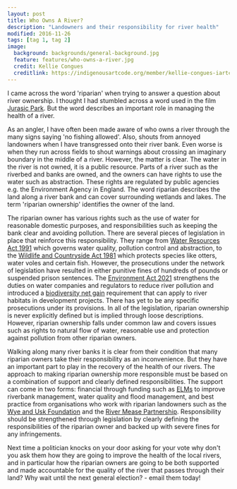 ```yaml
---
layout: post
title: Who Owns A River?
description: "Landowners and their responsibility for river health"
modified: 2016-11-26
tags: [tag 1, tag 2]
image:
  background: backgrounds/general-background.jpg
  feature: features/who-owns-a-river.jpg
  credit: Kellie Congues
  creditlink: https://indigenousartcode.org/member/kellie-congues-iartc00008194
---
```


I came across the word 'riparian' when trying to answer a question about river ownership.  I thought I had stumbled across a word used in the film [Jurasic Park](https://en.wikipedia.org/wiki/Jurassic_Park_(film)). But the word describes an important role in managing the health of a river.

As an angler, I have often been made aware of who owns a river through the many signs saying 'no fishing allowed'. Also, shouts from annoyed landowners when I have transgressed onto their river bank. Even worse is when they run across fields to shout warnings about crossing an imaginary boundary in the middle of a river. However, the matter is clear. The water in the river is not owned, it is a public resource. Parts of a river such as the riverbed and banks are owned, and the owners can have rights to use the water such as abstraction. These rights are regulated by public agencies e.g. the Environment Agency in England. The word riparian describes the land along a river bank and can cover surrounding wetlands and lakes. The term 'riparian ownership' identifies the owner of the land.

The riparian owner has various rights such as the use of water for reasonable domestic purposes, and responsibilities such as keeping the bank clear and avoiding pollution. There are several pieces of legislation in place that reinforce this responsibility. They range from [Water Resources Act 1991](https://www.legislation.gov.uk/ukpga/1991/57/contents) which governs water quality, pollution control and abstraction, to the [Wildlife and Countryside Act 1981](https://www.legislation.gov.uk/ukpga/1981/69) which protects species like otters, water voles and certain fish. However, the prosecutions under the network of legislation have resulted in either punitive fines of hundreds of pounds or suspended prison sentences. The [Environment Act 2021](https://www.legislation.gov.uk/ukpga/2021/30/contents) strengthens the duties on water companies and regulators to reduce river pollution and introduced a [biodiversity net gain](https://www.gov.uk/government/collections/biodiversity-net-gain) requirement that can apply to river habitats in development projects. There has yet to be any specific prosecutions under its provisions. In all of the legislation, riparian ownership is never explicitly defined but is implied through loose descriptions. However, riparian ownership falls under common law and covers issues such as rights to natural flow of water, reasonable use and protection against pollution from other riparian owners.

Walking along many river banks it is clear from their condition that many riparian owners take their responsibility as an inconvenience. But they have an important part to play in the recovery of the health of our rivers. The approach to making riparian ownership more responsible must be based on a combination of support and clearly defined responsibilities. The support can come in two forms: financial through funding such as [ELMs](https://www.gov.uk/government/collections/future-of-farming-in-england#about-elm) to improve riverbank management, water quality and flood management, and best practice from organisations who work with riparian landowners such as the [Wye and Usk Foundation](https://en.wikipedia.org/wiki/Wye_and_Usk_Foundation) and the [River Mease Partnership](https://rivermease.co.uk/). Responsibility should be strengthened through legislation by clearly defining the responsibilities of the riparian owner and backed up with severe fines for any  infringements.

Next time a politician knocks on your door asking for your vote why don't you ask them how they are going to improve the health of the local rivers, and in particular how the riparian owners are going to be both supported and made accountable for the quality of the river that passes through their land? Why wait until the next general election? - email them today!
